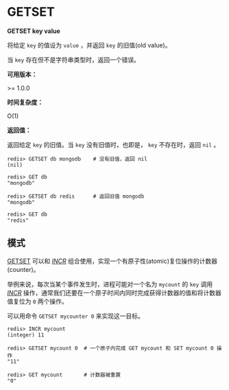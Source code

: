
# GETSET

**GETSET key value**

将给定 `key` 的值设为 `value` ，并返回 `key` 的旧值(old value)。

当 `key` 存在但不是字符串类型时，返回一个错误。

**可用版本：**

&gt;= 1.0.0

**时间复杂度：**

O(1)

**返回值：**

返回给定 `key` 的旧值。当 `key` 没有旧值时，也即是， `key` 不存在时，返回 `nil` 。

```
redis> GETSET db mongodb    # 没有旧值，返回 nil
(nil)

redis> GET db
"mongodb"

redis> GETSET db redis      # 返回旧值 mongodb
"mongodb"

redis> GET db
"redis"

```

## 模式

[GETSET](#getset) 可以和 [_INCR_](incr.html#incr) 组合使用，实现一个有原子性(atomic)复位操作的计数器(counter)。

举例来说，每次当某个事件发生时，进程可能对一个名为 `mycount` 的 `key` 调用 [_INCR_](incr.html#incr) 操作，通常我们还要在一个原子时间内同时完成获得计数器的值和将计数器值复位为 `0` 两个操作。

可以用命令 `GETSET mycounter 0` 来实现这一目标。

```
redis> INCR mycount
(integer) 11

redis> GETSET mycount 0  # 一个原子内完成 GET mycount 和 SET mycount 0 操作
"11"

redis> GET mycount       # 计数器被重置
"0"

```
